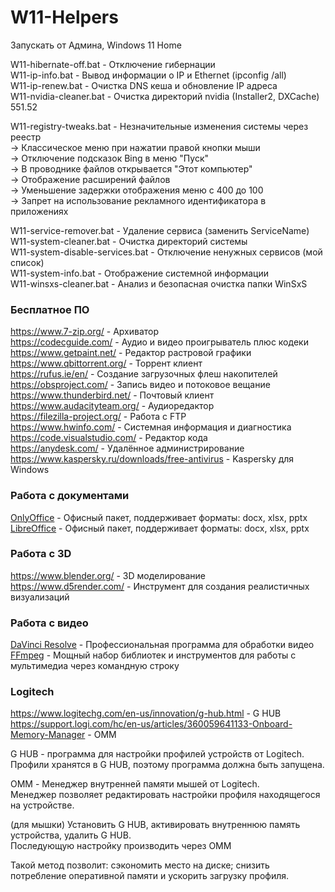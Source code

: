 # W11-Helpers

Запускать от Админа, Windows 11 Home

W11-hibernate-off.bat - Отключение гибернации\
W11-ip-info.bat - Вывод информации о IP и Ethernet (ipconfig /all)\
W11-ip-renew.bat - Очистка DNS кеша и обновление IP адреса\
W11-nvidia-cleaner.bat - Очистка директорий nvidia (Installer2, DXCache) 551.52

W11-registry-tweaks.bat - Незначительные изменения системы через реестр\
-> Классическое меню при нажатии правой кнопки мыши\
-> Отключение подсказок Bing в меню "Пуск"\
-> В проводнике файлов открывается "Этот компьютер"\
-> Отображение расширений файлов\
-> Уменьшение задержки отображения меню с 400 до 100\
-> Запрет на использование рекламного идентификатора в приложениях

W11-service-remover.bat - Удаление сервиса (заменить ServiceName)\
W11-system-cleaner.bat - Очистка директорий системы\
W11-system-disable-services.bat - Отключение ненужных сервисов (мой список)\
W11-system-info.bat - Отображение системной информации\
W11-winsxs-cleaner.bat - Анализ и безопасная очистка папки WinSxS

### Бесплатное ПО
https://www.7-zip.org/ - Архиватор\
https://codecguide.com/ - Аудио и видео проигрыватель плюс кодеки\
https://www.getpaint.net/ - Редактор растровой графики\
https://www.qbittorrent.org/ - Торрент клиент\
https://rufus.ie/en/ - Создание загрузочных флеш накопителей\
https://obsproject.com/ - Запись видео и потоковое вещание\
https://www.thunderbird.net/ - Почтовый клиент\
https://www.audacityteam.org/ - Аудиоредактор\
https://filezilla-project.org/ - Работа с FTP\
https://www.hwinfo.com/ - Системная информация и диагностика\
https://code.visualstudio.com/ - Редактор кода\
https://anydesk.com/ - Удалённое администрирование\
https://www.kaspersky.ru/downloads/free-antivirus - Kaspersky для Windows

### Работа с документами
[OnlyOffice](https://www.onlyoffice.com/download-desktop.aspx) - Офисный пакет, поддерживает форматы: docx, xlsx, pptx\
[LibreOffice](https://www.libreoffice.org/) - Офисный пакет, поддерживает форматы: docx, xlsx, pptx

### Работа c 3D
https://www.blender.org/ - 3D моделирование\
https://www.d5render.com/  - Инструмент для создания реалистичных визуализаций

### Работа с видео
[DaVinci Resolve](https://www.blackmagicdesign.com/products/davinciresolve) - Профессиональная программа для обработки видео\
[FFmpeg](https://www.ffmpeg.org/) - Мощный набор библиотек и инструментов для работы с мультимедиа через командную строку

### Logitech
https://www.logitechg.com/en-us/innovation/g-hub.html - G HUB\
https://support.logi.com/hc/en-us/articles/360059641133-Onboard-Memory-Manager - OMM

G HUB - программа для настройки профилей устройств от Logitech.\
Профили хранятся в G HUB, поэтому программа должна быть запущена.

OMM - Менеджер внутренней памяти мышей от Logitech.\
Менеджер позволяет редактировать настройки профиля находящегося на устройстве.

(для мышки) Установить G HUB, активировать внутреннюю память устройства, удалить G HUB.\
Последующую настройку производить через OMM

Такой метод позволит: сэкономить место на диске; снизить потребление оперативной памяти и ускорить загрузку профиля.
